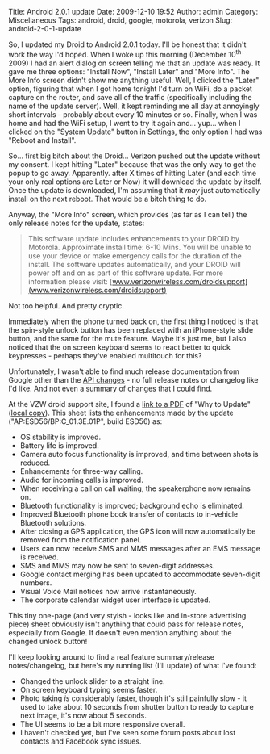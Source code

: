 Title: Android 2.0.1 update
Date: 2009-12-10 19:52
Author: admin
Category: Miscellaneous
Tags: android, droid, google, motorola, verizon
Slug: android-2-0-1-update

So, I updated my Droid to Android 2.0.1 today. I'll be honest that it
didn't work the way I'd hoped. When I woke up this morning (December
10<sup>th</sup> 2009) I had an alert dialog on screen telling me that an update
was ready. It gave me three options: "Install Now", "Install Later" and
"More Info". The More Info screen didn't show me anything useful. Well,
I clicked the "Later" option, figuring that when I got home tonight I'd
turn on WiFi, do a packet capture on the router, and save all of the
traffic (specifically including the name of the update server). Well, it
kept reminding me all day at annoyingly short intervals - probably about
every 10 minutes or so. Finally, when I was home and had the WiFi setup,
I went to try it again and... yup... when I clicked on the "System
Update" button in Settings, the only option I had was "Reboot and
Install".

So... first big bitch about the Droid... Verizon pushed out the update
without my consent. I kept hitting "Later" because that was the only way
to get the popup to go away. Apparently. after X times of hitting Later
(and each time your only real options are Later or Now) it will download
the update by itself. Once the update is downloaded, I'm assuming that
it *may* just automatically install on the next reboot. That would be
a bitch thing to do.

Anyway, the "More Info" screen, which provides (as far as I can tell)
the only release notes for the update, states:

> This software update includes enhancements to your DROID by Motorola.
> Approximate install time: 6-10 Mins. You will be unable to use your
> device or make emergency calls for the duration of the install. The
> software updates automatically, and your DROID will power off and on
> as part of this software update. For more information please visit:
> [www.verizonwireless.com/droidsupport](www.verizonwireless.com/droidsupport)

Not too helpful. And pretty cryptic.

Immediately when the phone turned back on, the first thing I noticed is
that the spin-style unlock button has been replaced with an iPhone-style
slide button, and the same for the mute feature. Maybe it's just me, but
I also noticed that the on screen keyboard seems to react better to
quick keypresses - perhaps they've enabled multitouch for this?

Unfortunately, I wasn't able to find much release documentation from
Google other than the [API
changes](http://developer.android.com/sdk/android-2.0.1.html) - no full
release notes or changelog like I'd like. And not even a summary of
changes that I could find.

At the VZW droid support site, I found a [link to a
PDF](http://learning.verizonwireless.com/learning/Droid_Motorola_Software_Update.pdf)
of "Why to Update" ([local
copy](/GFX/Droid_Motorola_Software_Update.pdf)).
This sheet lists the enhancements made by the update
("AP:ESD56/BP:C\_01.3E.01P", build ESD56) as:

-   OS stability is improved.
-   Battery life is improved.
-   Camera auto focus functionality is improved, and time between shots
    is reduced.
-   Enhancements for three-way calling.
-   Audio for incoming calls is improved.
-   When receiving a call on call waiting, the speakerphone now remains
    on.
-   Bluetooth functionality is improved; background echo is eliminated.
-   Improved Bluetooth phone book transfer of contacts to in-vehicle
    Bluetooth solutions.
-   After closing a GPS application, the GPS icon will now automatically
    be removed from the notification panel.
-   Users can now receive SMS and MMS messages after an EMS message is
    received.
-   SMS and MMS may now be sent to seven-digit addresses.
-   Google contact merging has been updated to accommodate seven-digit
    numbers.
-   Visual Voice Mail notices now arrive instantaneously.
-   The corporate calendar widget user interface is updated.

This tiny one-page (and very styish - looks like and in-store
advertising piece) sheet obviously isn't anything that could pass for
release notes, especially from Google. It doesn't even mention anything
about the changed unlock button!

I'll keep looking around to find a real feature summary/release
notes/changelog, but here's my running list (I'll update) of what I've
found:

-   Changed the unlock slider to a straight line.
-   On screen keyboard typing seems faster.
-   Photo taking *is* considerably faster, though it's still painfully
    slow - it used to take about 10 seconds from shutter button to ready
    to capture next image, it's now about 5 seconds.
-   The UI seems to be a bit more responsive overall.
-   I haven't checked yet, but I've seen some forum posts about lost
    contacts and Facebook sync issues.

